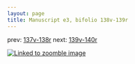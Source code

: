 ```yaml
---
layout: page
title: Manuscript e3, bifolio 138v-139r
---
```


prev: [137v-138r](../137v-138r/) next: [139v-140r](../139v-140r/)



[![Linked to zoomble image](http://www.homermultitext.org/iipsrv?IIIF=/project/homer/pyramidal/deepzoom/hmt/e3bifolio/v1/vb_138v_139r.tif/full/2000,/0/default.jpg)](http://www.homermultitext.org/ict2/?urn=urn:cite2:hmt:e3bifolio.v1:vb_138v_139r)

